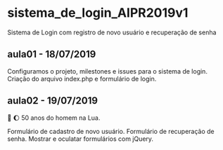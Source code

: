 # sistema_de_login_AIPR2019v1
Sistema de Login com registro de novo usuário e recuperação de senha

## aula01 - 18/07/2019
Configuramos o projeto, milestones e issues para o sistema de login.
Criação do arquivo index.php e formulário de login.

## aula02 - 19/07/2019 
:rocket: :moon: 50 anos do homem na Lua.

Formulário de cadastro de novo usuário.
Formulário de recuperação de senha.
Mostrar e oculatar formulários com jQuery.

